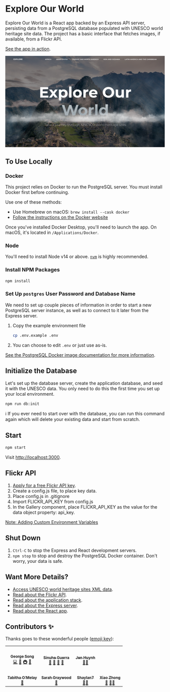 # Explore Our World

Explore Our World is a React app backed by an Express API server, persisting data from a
PostgreSQL database populated with UNESCO world heritage site data. The project has a basic interface that fetches images, if available, from a Flickr API.

[See the app in action](https://explore-our-world.herokuapp.com/).

<img src="img/explore.png">

## To Use Locally

### Docker

This project relies on Docker to run the PostgreSQL server. You must install
Docker first before continuing.

Use one of these methods:

- Use Homebrew on macOS: `brew install --cask docker`
- [Follow the instructions on the Docker website](https://www.docker.com/)

Once you've installed Docker Desktop, you'll need to launch the app. On macOS,
it's located in `/Applications/Docker`.

### Node

You'll need to install Node v14 or above. [`nvm`](https://nodejs.org/en/) is highly recommended.

### Install NPM Packages

```sh
npm install
```

### Set Up `postgres` User Password and Database Name

We need to set up couple pieces of information in order to start a new
PostgreSQL server instance, as well as to connect to it later from the Express
server.

1. Copy the example environment file

   ```sh
   cp .env.example .env
   ```

2. You can choose to edit `.env` or just use as-is.

[See the PostgreSQL Docker image documentation for more
information](https://hub.docker.com/_/postgres).

## Initialize the Database

Let's set up the database server, create the application database, and seed it
with the UNESCO data. You only need to do this the first time you set up your
local environment.

```sh
npm run db:init
```

ℹ️ If you ever need to start over with the database, you can run this command
again which will delete your existing data and start from scratch.

## Start

```sh
npm start
```

Visit <http://localhost:3000>.

## Flickr API

1.  [Apply for a free Flickr API key](https://www.flickr.com/services/apps/create/apply/).
2.  Create a config.js file, to place key data.
3.  Place config.js in .gitignore
4.  Import FLICKR_API_KEY from config.js
5.  In the Gallery component, place FLICKR_API_KEY as the value for the data object property: api_key.

[Note: Adding Custom Environment Variables](https://create-react-app.dev/docs/adding-custom-environment-variables/)

## Shut Down

1. `Ctrl-C` to stop the Express and React development servers.
2. `npm stop` to stop and destroy the PostgreSQL Docker container. Don't worry,
   your data is safe.

## Want More Details?

- [Access UNESCO world heritage sites XML data](https://whc.unesco.org/en/list/).
- [Read about the Flickr API](https://www.flickr.com/services/developer/api/).
- [Read about the application stack](docs/application-stack.md).
- [Read about the Express server](server/README.md).
- [Read about the React app](app/README.md).

## Contributors ✨

Thanks goes to these wonderful people ([emoji key](https://allcontributors.org/docs/en/emoji-key)):

<!-- ALL-CONTRIBUTORS-LIST:START - Do not remove or modify this section -->
<!-- prettier-ignore-start -->
<!-- markdownlint-disable -->
<table>
  <tr>
    <!-- <td align="center"><a href="https://github.com/bachtet"><img src="https://avatars.githubusercontent.com/u/23301117?v=4" width="100px;" alt=""/><br /><sub><b>Lee Sutherland</b></sub></a><br /><a href="" title="Bug reports">🐛</a> <a href="#ideas-aedward8" title="Ideas, Planning, & Feedback">🤔</a> <a href="#question-aedward8" title="Answering Questions">💬</a> <a href="#userTesting-aedward8" title="User Testing">📓</a></td> -->
    <td align="center"><a href="https://github.com/gsong"><img src="https://avatars.githubusercontent.com/u/607420?v=4?s=100" width="100px;" alt=""/><br /><sub><b>George Song</b></sub></a><br /><a href="https://github.com/gsong/express-react-project-example/commits?author=gsong" title="Code">💻</a> <a href="https://github.com/gsong/express-react-project-example/commits?author=gsong" title="Documentation">📖</a> <a href="#infra-gsong" title="Infrastructure (Hosting, Build-Tools, etc)">🚇</a> <a href="#maintenance-gsong" title="Maintenance">🚧</a></td>
    <td align="center"><a href="https://github.com/sinuheg"><img src="https://avatars.githubusercontent.com/u/14079734?v=4" width="100px;" alt=""/><br /><sub><b>Sinuhe Guerra</b></sub></a><br /><a href="" title="Bug reports">🐛</a> <a href="#ideas-aedward8" title="Ideas, Planning, & Feedback">🤔</a> <a href="#question-aedward8" title="Answering Questions">💬</a> <a href="#userTesting-aedward8" title="User Testing">📓</a></td>
    <td align="center"><a href="https://github.com/jenhuynh"><img src="https://avatars.githubusercontent.com/u/15962197?v=4?s=100" width="100px;" alt=""/><br /><sub><b>Jen Huynh</b></sub></a><br /><a href="https://github.com/gsong/express-react-project-example/issues?q=author%3Ajenhuynh" title="Bug reports">🐛</a><a href="#userTesting-jenhuynh" title="User Testing">📓</a></td>
  </tr>
  <tr>
    <td align="center"><a href="https://www.tabbykatz.com/"><img src="https://avatars.githubusercontent.com/u/55110763?v=4?s=100" width="100px;" alt=""/><br /><sub><b>Tabitha O'Melay</b></sub></a><br /><a href="" title="Reviewed Pull Requests">👀</a></td>
    <td align="center"><a href="https://github.com/smgraywood"><img src="https://avatars.githubusercontent.com/u/81881720?v=4" width="100px;" alt=""/><br /><sub><b>Sarah Graywood</b></sub></a><br /><a href="" title="Reviewed Pull Requests">👀</a></td>
    <td align="center"><a href="https://github.com/Shaylan7"><img src="https://avatars.githubusercontent.com/u/80442267?v=4?s=100" width="100px;" alt=""/><br /><sub><b>Shaylan7</b></sub></a><br /><a href="#userTesting-xiaozhong21" title="User Testing">📓</a><a href="" title="Reviewed Pull Requests">👀</a></td>
    <td align="center"><a href="https://github.com/xiaozhong21"><img src="https://avatars.githubusercontent.com/u/11522217?v=4?s=100" width="100px;" alt=""/><br /><sub><b>Xiao Zhong</b></sub></a><br /><a href="#question-xiaozhong21" title="Answering Questions">💬</a> <a href="#userTesting-xiaozhong21" title="User Testing">📓</a><a href="" title="Reviewed Pull Requests">👀</a></td>
  </tr>
</table>

<!-- markdownlint-restore -->
<!-- prettier-ignore-end -->

<!-- ALL-CONTRIBUTORS-LIST:END -->
